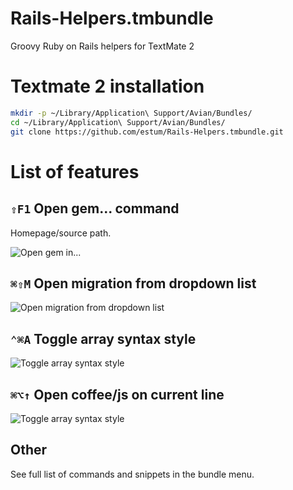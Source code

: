 Rails-Helpers.tmbundle
======================

Groovy Ruby on Rails helpers for TextMate 2

# Textmate 2 installation

```bash
mkdir -p ~/Library/Application\ Support/Avian/Bundles/
cd ~/Library/Application\ Support/Avian/Bundles/
git clone https://github.com/estum/Rails-Helpers.tmbundle.git
```

# List of features

## `⇧F1` Open gem... command

Homepage/source path.

![Open gem in...](http://estum.github.com/Rails-Helpers.tmbundle/images/open_gem_in.png)

## `⌘⇧M` Open migration from dropdown list

![Open migration from dropdown list](http://estum.github.com/Rails-Helpers.tmbundle/images/open_migration.png)

## `⌃⌘A` Toggle array syntax style

![Toggle array syntax style](http://estum.github.com/Rails-Helpers.tmbundle/images/toggle_array_syntax_style.png)

## `⌘⌥↑` Open coffee/js on current line

![Toggle array syntax style](http://estum.github.com/Rails-Helpers.tmbundle/images/open_coffee-js_on_current_line.png)

## Other

See full list of commands and snippets in the bundle menu.